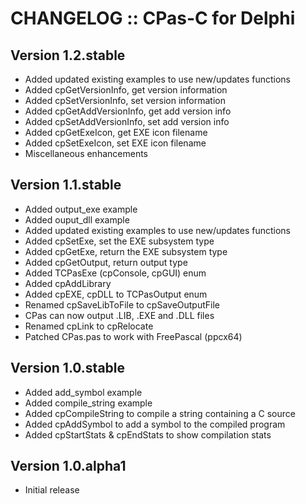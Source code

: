 # CHANGELOG :: CPas-C for Delphi
## Version 1.2.stable
- Added updated existing examples to use new/updates functions
- Added cpGetVersionInfo, get version information
- Added cpSetVersionInfo, set version information
- Added cpGetAddVersionInfo, get add version info
- Added cpSetAddVersionInfo, set add version info
- Added cpGetExeIcon, get EXE icon filename
- Added cpSetExeIcon, set EXE icon filename
- Miscellaneous enhancements
## Version 1.1.stable
- Added output_exe example
- Added ouput_dll example
- Added updated existing examples to use new/updates functions
- Added cpSetExe, set the EXE subsystem type
- Added cpGetExe, return the EXE subsystem type
- Added cpGetOutput, return output type
- Added TCPasExe (cpConsole, cpGUI) enum
- Added cpAddLibrary
- Added cpEXE, cpDLL to TCPasOutput enum
- Renamed cpSaveLibToFile to cpSaveOutputFile
- CPas can now output .LIB, .EXE and .DLL files
- Renamed cpLink to cpRelocate
- Patched CPas.pas to work with FreePascal (ppcx64)

## Version 1.0.stable
- Added add_symbol example
- Added compile_string example
- Added cpCompileString to compile a string containing a C source
- Added cpAddSymbol to add a symbol to the compiled program
- Added cpStartStats & cpEndStats to show compilation stats 
## Version 1.0.alpha1
- Initial release 
